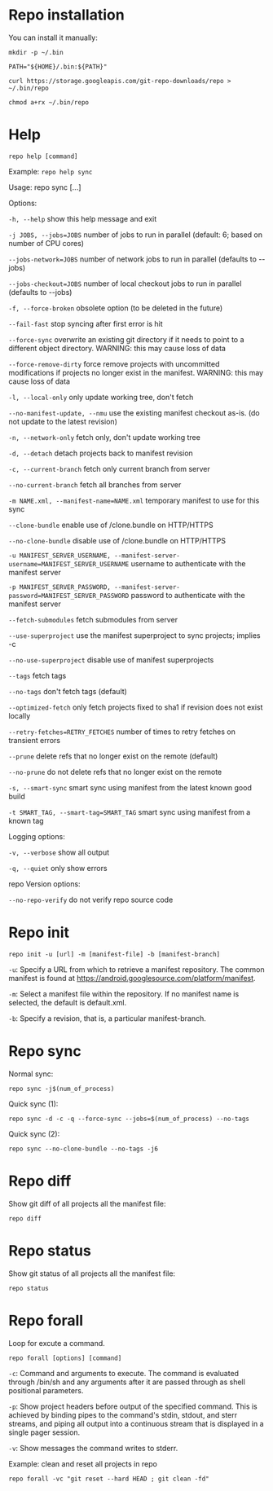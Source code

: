 # Repo installation
You can install it manually:

`mkdir -p ~/.bin`

`PATH="${HOME}/.bin:${PATH}"`

`curl https://storage.googleapis.com/git-repo-downloads/repo > ~/.bin/repo`

`chmod a+rx ~/.bin/repo`

# Help

`repo help [command]`

Example: `repo help sync`

Usage: repo sync [<project>...]

Options:

  `-h, --help`            show this help message and exit

  `-j JOBS, --jobs=JOBS`  number of jobs to run in parallel (default: 6; based
                          on number of CPU cores)

  `--jobs-network=JOBS`   number of network jobs to run in parallel (defaults to
                          --jobs)

  `--jobs-checkout=JOBS`  number of local checkout jobs to run in parallel
                          (defaults to --jobs)

  `-f, --force-broken`    obsolete option (to be deleted in the future)

  `--fail-fast`           stop syncing after first error is hit

  `--force-sync`          overwrite an existing git directory if it needs to
                          point to a different object directory. WARNING: this
                          may cause loss of data

  `--force-remove-dirty`  force remove projects with uncommitted modifications
                          if projects no longer exist in the manifest. WARNING:
                          this may cause loss of data

  `-l, --local-only`      only update working tree, don't fetch

  `--no-manifest-update, --nmu`
                          use the existing manifest checkout as-is. (do not
                          update to the latest revision)

  `-n, --network-only`    fetch only, don't update working tree

  `-d, --detach`          detach projects back to manifest revision

  `-c, --current-branch`  fetch only current branch from server

  `--no-current-branch`   fetch all branches from server

  `-m NAME.xml, --manifest-name=NAME.xml`
                          temporary manifest to use for this sync

  `--clone-bundle`        enable use of /clone.bundle on HTTP/HTTPS

  `--no-clone-bundle`     disable use of /clone.bundle on HTTP/HTTPS

  `-u MANIFEST_SERVER_USERNAME, --manifest-server-username=MANIFEST_SERVER_USERNAME`
                          username to authenticate with the manifest server

  `-p MANIFEST_SERVER_PASSWORD, --manifest-server-password=MANIFEST_SERVER_PASSWORD`
                          password to authenticate with the manifest server

  `--fetch-submodules`    fetch submodules from server

  `--use-superproject`    use the manifest superproject to sync projects;
                          implies -c

  `--no-use-superproject`
                          disable use of manifest superprojects

  `--tags`                fetch tags

  `--no-tags`             don't fetch tags (default)

  `--optimized-fetch`     only fetch projects fixed to sha1 if revision does not
                          exist locally

  `--retry-fetches=RETRY_FETCHES`
                          number of times to retry fetches on transient errors

  `--prune`               delete refs that no longer exist on the remote
                          (default)

  `--no-prune`            do not delete refs that no longer exist on the remote

  `-s, --smart-sync`      smart sync using manifest from the latest known good
                          build

  `-t SMART_TAG, --smart-tag=SMART_TAG`
                          smart sync using manifest from a known tag

Logging options:

  `-v, --verbose`       show all output

  `-q, --quiet`         only show errors

repo Version options:

  `--no-repo-verify`    do not verify repo source code

# Repo init

`repo init -u [url] -m [manifest-file] -b [manifest-branch]`

`-u`: Specify a URL from which to retrieve a manifest repository. The common manifest is found at https://android.googlesource.com/platform/manifest.

`-m`: Select a manifest file within the repository. If no manifest name is selected, the default is default.xml.

`-b`: Specify a revision, that is, a particular manifest-branch.

# Repo sync

Normal sync:

`repo sync -j$(num_of_process)`

Quick sync (1):

`repo sync -d -c -q --force-sync --jobs=$(num_of_process) --no-tags`

Quick sync (2):

`repo sync --no-clone-bundle --no-tags -j6`

# Repo diff

Show git diff of all projects all the manifest file:

`repo diff`

# Repo status

Show git status of all projects all the manifest file:

`repo status`

# Repo forall

Loop for excute a command.

`repo forall [options] [command]`

`-c`: Command and arguments to execute. The command is evaluated through /bin/sh and any arguments after it are passed through as shell positional parameters.

`-p`: Show project headers before output of the specified command. This is achieved by binding pipes to the command's stdin, stdout, and sterr streams, and piping all output into a continuous stream that is displayed in a single pager session.

`-v`: Show messages the command writes to stderr.


Example: clean and reset all projects in repo

`repo forall -vc "git reset --hard HEAD ; git clean -fd"`


